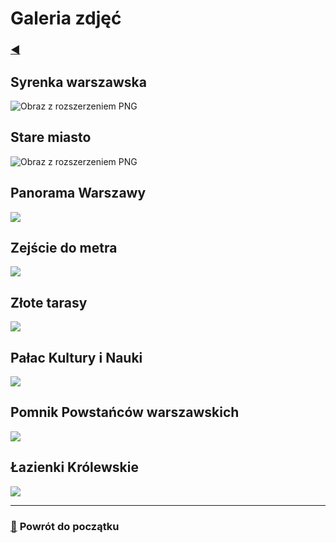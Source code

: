 # Galeria zdjęć

### [◀️](./path/to/readme.md)

## Syrenka warszawska

![Obraz z rozszerzeniem PNG](https://all.accor.com/magazine/imagerie/warszawa-4-35f2.jpg)

## Stare miasto

![Obraz z rozszerzeniem PNG](https://pipr.afbudsrejser.dk/rg/resized/980x/http://www.afbudsrejser.dk/guide/polen/warszawa/gallery/shutterstock_2151940415.jpg)

## Panorama Warszawy

![](https://t4.ftcdn.net/jpg/01/79/84/91/360_F_179849148_alp3zdfheOMjOZrJlewKZzK4e5hsnkTE.jpg)

## Zejście do metra

![](https://s3.eu-central-1.amazonaws.com/pressland-cms/cache/article_show_cover/xb/metro-warszawa-2.jpeg)

## Złote tarasy

![](https://ocdn.eu/images/pulscms/ZDQ7MDA_/6245471d-b639-4c7d-80b1-1bd4ffbf9869.jpeg)

## Pałac Kultury i Nauki

![](https://upload.wikimedia.org/wikipedia/commons/6/6b/Pa%C5%82ac_Kultury_i_Nauki%2C_Warszawa_2.jpg)

## Pomnik Powstańców warszawskich

![](https://dzieje.pl/sites/default/files/styles/open_article_750x0_/public/202307/1944_pomnik.jpg?itok=VUE_suX9)

## Łazienki Królewskie

![](https://www.gov.pl/photo/format/7029eeeb-da89-470b-82c3-4b9a0029693d/resolution/1920x810)

---

### [🔼](#galeria-zdjęć)  **Powrót do początku**